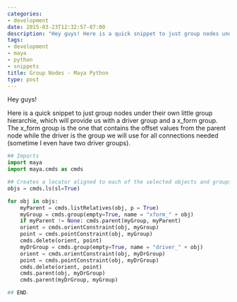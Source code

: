 ```yaml
---
categories:
- development
date: 2015-03-23T12:32:57-07:00
description: "Hey guys! Here is a quick snippet to just group nodes under their own little group hierarchie, which will provide us with a driver group and a x_form group. The x_form group is the one that contains the offset values from the parent node while the driver is the group we will use for all connections needed (sometime I even have two driver groups)."
tags:
- development
- maya
- python
- snippets
title: Group Nodes - Maya Python
type: post
---
```


Hey guys!

Here is a quick snippet to just group nodes under their own little group hierarchie, which will provide us with a driver group and a x_form group. The x_form group is the one that contains the offset values from the parent node while the driver is the group we will use for all connections needed (sometime I even have two driver groups).

```python
## Imports
import maya
import maya.cmds as cmds

## Creates a locator aligned to each of the selected objects and groups the locators to zero it.
objs = cmds.ls(sl=True)

for obj in objs:
    myParent = cmds.listRelatives(obj, p = True)
    myGroup = cmds.group(empty=True, name = "xform_" + obj)
    if myParent != None: cmds.parent(myGroup, myParent)
    orient = cmds.orientConstraint(obj, myGroup)
    point = cmds.pointConstraint(obj, myGroup)
    cmds.delete(orient, point)
    myDrGroup = cmds.group(empty=True, name = "driver_" + obj)
    orient = cmds.orientConstraint(obj, myDrGroup)
    point = cmds.pointConstraint(obj, myDrGroup)
    cmds.delete(orient, point)
    cmds.parent(obj, myDrGroup)
    cmds.parent(myDrGroup, myGroup)

## END.
```